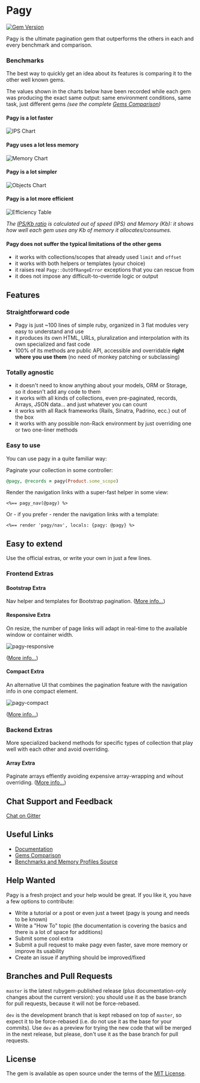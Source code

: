 # Pagy

[![Gem Version](https://badge.fury.io/rb/pagy.svg)](https://badge.fury.io/rb/pagy)

Pagy is the ultimate pagination gem that outperforms the others in each and every benchmark and comparison.

### Benchmarks

The best way to quickly get an idea about its features is comparing it to the other well known gems.

The values shown in the charts below have been recorded while each gem was producing the exact same output: same environment conditions, same task, just different gems _(see the complete [Gems Comparison](http://ddnexus.github.io/pagination-comparison/gems.html))_

#### Pagy is a lot faster

![IPS Chart](docs/assets/images/ips-chart.png)

#### Pagy uses a lot less memory

![Memory Chart](docs/assets/images/memory-chart.png)

#### Pagy is a lot simpler

![Objects Chart](docs/assets/images/objects-chart.png)

#### Pagy is a lot more efficient

![Efficiency Table](docs/assets/images/efficiency-table.png)

_The [IPS/Kb ratio](http://ddnexus.github.io/pagination-comparison/gems.html#efficiency-ratio) is calculated out of speed (IPS) and Memory (Kb): it shows how well each gem uses any Kb of memory it allocates/consumes._

#### Pagy does not suffer the typical limitations of the other gems

- it works with collections/scopes that already used `limit` and `offset`
- it works with both helpers or templates (your choice)
- it raises real `Pagy::OutOfRangeError` exceptions that you can rescue from
- it does not impose any difficult-to-override logic or output

## Features

### Straightforward code

- Pagy is just ~100 lines of simple ruby, organized in 3 flat modules very easy to understand and use
- it produces its own HTML, URLs, pluralization and interpolation with its own specialized and fast code
- 100% of its methods are public API, accessible and overridable **right where you use them** (no need of monkey patching or subclassing)

### Totally agnostic

- it doesn't need to know anything about your models, ORM or Storage, so it doesn't add any code to them
- it works with all kinds of collections, even pre-paginated, records, Arrays, JSON data... and just whatever you can count
- it works with all Rack frameworks (Rails, Sinatra, Padrino, ecc.) out of the box
- it works with any possible non-Rack environment by just overriding one or two one-liner methods

### Easy to use

You can use pagy in a quite familiar way:

Paginate your collection in some controller:

```ruby
@pagy, @records = pagy(Product.some_scope)
```

Render the navigation links with a super-fast helper in some view:

```erb
<%== pagy_nav(@pagy) %>
```

Or - if you prefer - render the navigation links with a template:

```erb
<%== render 'pagy/nav', locals: {pagy: @pagy} %>
```

## Easy to extend

Use the official extras, or write your own in just a few lines.

### Frontend Extras

#### Bootstrap Extra

Nav helper and templates for Bootstrap pagination. ([More info...](http://ddnexus.github.io/pagy/extras/bootstrap))

#### Responsive Extra

On resize, the number of page links will adapt in real-time to the available window or container width.

![pagy-responsive](docs/assets/images/pagy-responsive-w.png)

([More info...](http://ddnexus.github.io/pagy/extras/responsive))

#### Compact Extra

An alternative UI that combines the pagination feature with the navigation info in one compact element.

![pagy-compact](docs/assets/images/pagy-compact-w.png)

([More info...](http://ddnexus.github.io/pagy/extras/compact))

### Backend Extras

More specialized backend methods for specific types of collection that play well with each other and avoid overriding.

#### Array Extra

Paginate arrays effiently avoiding expensive array-wrapping and wihout overriding. ([More info...](http://ddnexus.github.io/pagy/extras/array))

## Chat Support and Feedback

[Chat on Gitter](https://gitter.im/ruby-pagy/Lobby?utm_source=badge&utm_medium=badge&utm_campaign=pr-badge&utm_content=badge)

## Useful Links

- [Documentation](https://ddnexus.github.io/pagy/index)
- [Gems Comparison](https://ddnexus.github.io/pagination-comparison/gems.html)
- [Benchmarks and Memory Profiles Source](http://github.com/ddnexus/pagination-comparison)

## Help Wanted

Pagy is a fresh project and your help would be great. If you like it, you have a few options to contribute:

- Write a tutorial or a post or even just a tweet (pagy is young and needs to be known)
- Write a "How To" topic (the documentation is covering the basics and there is a lot of space for additions)
- Submit some cool extra
- Submit a pull request to make pagy even faster, save more memory or improve its usability
- Create an issue if anything should be improved/fixed

## Branches and Pull Requests

`master` is the latest rubygem-published release (plus documentation-only changes about the current version): you should use it as the base branch for pull requests, because it will not be force-rebased.

`dev` is the development branch that is kept rebased on top of `master`, so expect it to be force-rebased (i.e. do not use it as the base for your commits). Use `dev` as a preview for trying the new code that will be merged in the next release, but please, don't use it as the base branch for pull requests.

## License

The gem is available as open source under the terms of the [MIT License](https://opensource.org/licenses/MIT).
